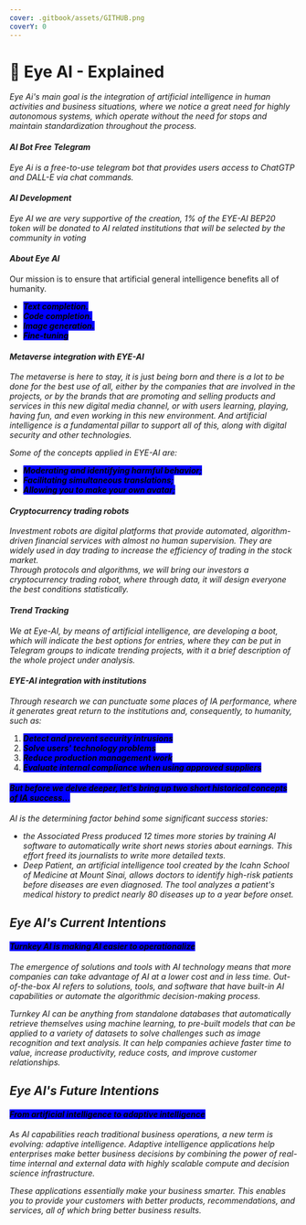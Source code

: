 ```yaml
---
cover: .gitbook/assets/GITHUB.png
coverY: 0
---
```


# 🧿 Eye AI - Explained

_Eye Ai's main goal is the integration of artificial intelligence in human activities and business situations, where we notice a great need for highly autonomous systems, which operate without the need for stops and maintain standardization throughout the process._

#### _AI Bot Free Telegram_

_Eye Ai is a free-to-use telegram bot that provides users access to ChatGTP and DALL-E via chat commands._

#### _AI Development_

_Eye AI we are very supportive of the creation, 1% of the EYE-AI BEP20 token will be donated to AI related institutions that will be selected by the community in voting_

#### _**About Eye AI**_

Our mission is to ensure that artificial general intelligence benefits all of humanity.

* _<mark style="background-color:blue;">**Text completion.**</mark>_
* _<mark style="background-color:blue;">**Code completion.**</mark>_
* _<mark style="background-color:blue;">**Image generation.**</mark>_
* _<mark style="background-color:blue;">**Fine-tuning**</mark>_

#### _Metaverse integration with EYE-AI_

_The metaverse is here to stay, it is just being born and there is a lot to be done for the best use of all, either by the companies that are involved in the projects, or by the brands that are promoting and selling products and services in this new digital media channel, or with users learning, playing, having fun, and even working in this new environment. And artificial intelligence is a fundamental pillar to support all of this, along with digital security and other technologies._

_Some of the concepts applied in EYE-AI are:_

* _<mark style="background-color:blue;">**Moderating and identifying harmful behavior;**</mark>_
* _<mark style="background-color:blue;">**Facilitating simultaneous translations;**</mark>_
* _<mark style="background-color:blue;">**Allowing you to make your own avatar;**</mark>_

#### _Cryptocurrency trading robots_

_Investment robots are digital platforms that provide automated, algorithm-driven financial services with almost no human supervision. They are widely used in day trading to increase the efficiency of trading in the stock market._\
_Through protocols and algorithms, we will bring our investors a cryptocurrency trading robot, where through data, it will design everyone the best conditions statistically._

#### _Trend Tracking_

_We at Eye-AI, by means of artificial intelligence, are developing a boot, which will indicate the best options for entries, where they can be put in Telegram groups to indicate trending projects, with it a brief description of the whole project under analysis._

#### _EYE-AI integration with institutions_

_Through research we can punctuate some places of IA performance, where it generates great return to the institutions and, consequently, to humanity, such as:_

1. _<mark style="background-color:blue;">**Detect and prevent security intrusions**</mark>_
2. _<mark style="background-color:blue;">**Solve users' technology problems**</mark>_
3. _<mark style="background-color:blue;">**Reduce production management work**</mark>_
4. _<mark style="background-color:blue;">**Evaluate internal compliance when using approved suppliers**</mark>_

#### _<mark style="background-color:blue;">But before we delve deeper, let's bring up two short historical concepts of IA success...</mark>_

_AI is the determining factor behind some significant success stories:_

* _the Associated Press produced 12 times more stories by training AI software to automatically write short news stories about earnings. This effort freed its journalists to write more detailed texts._
* _Deep Patient, an artificial intelligence tool created by the Icahn School of Medicine at Mount Sinai, allows doctors to identify high-risk patients before diseases are even diagnosed. The tool analyzes a patient's medical history to predict nearly 80 diseases up to a year before onset._

## _Eye AI's Current Intentions_

#### _<mark style="background-color:blue;">Turnkey AI is making AI easier to operationalize</mark>_

_The emergence of solutions and tools with AI technology means that more companies can take advantage of AI at a lower cost and in less time. Out-of-the-box AI refers to solutions, tools, and software that have built-in AI capabilities or automate the algorithmic decision-making process._&#x20;

_Turnkey AI can be anything from standalone databases that automatically retrieve themselves using machine learning, to pre-built models that can be applied to a variety of datasets to solve challenges such as image recognition and text analysis. It can help companies achieve faster time to value, increase productivity, reduce costs, and improve customer relationships._

## _Eye AI's Future Intentions_

#### _<mark style="background-color:blue;">From artificial intelligence to adaptive intelligence</mark>_

_As AI capabilities reach traditional business operations, a new term is evolving: adaptive intelligence. Adaptive intelligence applications help enterprises make better business decisions by combining the power of real-time internal and external data with highly scalable compute and decision science infrastructure._

_These applications essentially make your business smarter. This enables you to provide your customers with better products, recommendations, and services, all of which bring better business results._
